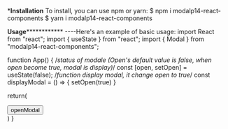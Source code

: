 *************Installation************
To install, you can use npm or yarn:
$ npm i modalp14-react-components
$ yarn i modalp14-react-components

**********Usage**********************
----Here's an example of basic usage:
import React from "react";
import { useState } from "react";
import { Modal } from "modalp14-react-components";

function App() {
 /*status of modale (Open's default value is false, when open become true, modal is display)*/
   const [open, setOpen] = useState(false);
/*function display modal, it change open to true*/
   const displayModal = () => {
      setOpen(true)
   }

return(
    <div>
       <Modal
            openstatus={open}
            text="add your text here"
         />
   <button onClick={DisplayModal}>openModal</button>
         </div>
)
}
 


